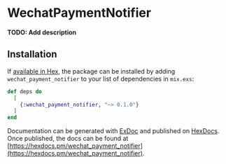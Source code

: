 # WechatPaymentNotifier

**TODO: Add description**

## Installation

If [available in Hex](https://hex.pm/docs/publish), the package can be installed
by adding `wechat_payment_notifier` to your list of dependencies in `mix.exs`:

```elixir
def deps do
  [
    {:wechat_payment_notifier, "~> 0.1.0"}
  ]
end
```

Documentation can be generated with [ExDoc](https://github.com/elixir-lang/ex_doc)
and published on [HexDocs](https://hexdocs.pm). Once published, the docs can
be found at [https://hexdocs.pm/wechat_payment_notifier](https://hexdocs.pm/wechat_payment_notifier).

